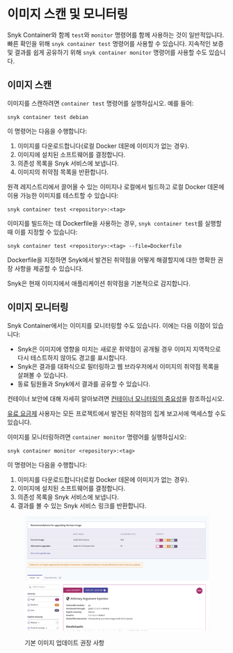 # 이미지 스캔 및 모니터링

Snyk Container와 함께 `test`와 `monitor` 명령어를 함께 사용하는 것이 일반적입니다. 빠른 확인을 위해 `snyk container test` 명령어를 사용할 수 있습니다. 지속적인 보증 및 결과를 쉽게 공유하기 위해 `snyk container monitor` 명령어를 사용할 수도 있습니다.

## 이미지 스캔

이미지를 스캔하려면 `container test` 명령어를 실행하십시오. 예를 들어:

```
snyk container test debian
```

이 명령어는 다음을 수행합니다:

1. 이미지를 다운로드합니다(로컬 Docker 데몬에 이미지가 없는 경우).
2. 이미지에 설치된 소프트웨어를 결정합니다.
3. 의존성 목록을 Snyk 서비스에 보냅니다.
4. 이미지의 취약점 목록을 반환합니다.

원격 레지스트리에서 끌어올 수 있는 이미지나 로컬에서 빌드하고 로컬 Docker 데몬에 이용 가능한 이미지를 테스트할 수 있습니다:

```
snyk container test <repository>:<tag>
```

이미지를 빌드하는 데 Dockerfile을 사용하는 경우, `snyk container test`를 실행할 때 이를 지정할 수 있습니다:

```
snyk container test <repository>:<tag> --file=Dockerfile
```

Dockerfile을 지정하면 Snyk에서 발견된 취약점을 어떻게 해결할지에 대한 명확한 권장 사항을 제공할 수 있습니다.

Snyk은 현재 이미지에서 애플리케이션 취약점을 기본적으로 감지합니다.

## 이미지 모니터링

Snyk Container에서는 이미지를 모니터링할 수도 있습니다. 이에는 다음 이점이 있습니다:

* Snyk은 이미지에 영향을 미치는 새로운 취약점이 공개될 경우 이미지 지역적으로 다시 테스트하지 않아도 경고를 표시합니다.
* Snyk은 결과를 대화식으로 필터링하고 웹 브라우저에서 이미지의 취약점 목록을 살펴볼 수 있습니다.
* 동료 팀원들과 Snyk에서 결과를 공유할 수 있습니다.

컨테이너 보안에 대해 자세히 알아보려면 [컨테이너 모니터링의 중요성](https://snyk.io/learn/container-security/container-monitoring/)을 참조하십시오.

[유료 요금제](https://snyk.io/plans) 사용자는 모든 프로젝트에서 발견된 취약점의 집계 보고서에 액세스할 수도 있습니다.

이미지를 모니터링하려면 `container monitor` 명령어를 실행하십시오:

```
snyk container monitor <repository>:<tag>
```

이 명령어는 다음을 수행합니다:

1. 이미지를 다운로드합니다(로컬 Docker 데몬에 이미지가 없는 경우).
2. 이미지에 설치된 소프트웨어를 결정합니다.
3. 의존성 목록을 Snyk 서비스에 보냅니다.
4. 결과를 볼 수 있는 Snyk 서비스 링크를 반환합니다.

<figure><img src="../../../.gitbook/assets/monitor.png" alt="기본 이미지 업데이트 권장 사항"><figcaption><p>기본 이미지 업데이트 권장 사항</p></figcaption></figure>

